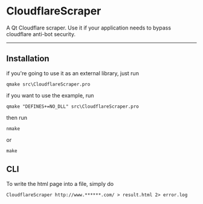 # CloudflareScraper

A Qt Cloudflare scraper. Use it if your application needs to bypass cloudflare anti-bot security.

***

## Installation

if you're going to use it as an external library, just run

	qmake src\CloudflareScraper.pro
  
if you want to use the example, run

	qmake "DEFINES+=NO_DLL" src\CloudflareScraper.pro
    
then run

	nmake
 
 or
 
 	make
	

## CLI

To write the html page into a file, simply do

	CloudflareScraper http://www.******.com/ > result.html 2> error.log